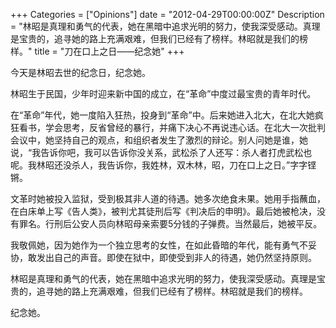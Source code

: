 +++
Categories = ["Opinions"]
date = "2012-04-29T00:00:00Z"
Description = "林昭是真理和勇气的代表，她在黑暗中追求光明的努力，使我深受感动。真理是宝贵的，追寻她的路上充满艰难，但我们已经有了榜样。林昭就是我们的榜样。"
title = "刀在口上之日——纪念她"
+++

今天是林昭去世的纪念日，纪念她。

林昭生于民国，少年时迎来新中国的成立，在“革命”中度过最宝贵的青年时代。

在“革命”年代，她一度陷入狂热，投身到“革命”中。后来她进入北大，在北大她疯狂看书，学会思考，反省曾经的暴行，并痛下决心不再说违心话。在北大一次批判会议中，她坚持自己的观点，和组织者发生了激烈的辩论。别人问她是谁，她说，“我告诉你吧，我可以告诉你没关系，武松杀了人还写：杀人者打虎武松也呢。我林昭还没杀人，我告诉你，我姓林，双木林，昭，刀在口上之日。”字字铿锵。

文革时她被投入监狱，受到极其非人道的待遇。她多次绝食未果。她用手指蘸血，在白床单上写《告人类》，被判尤其徒刑后写《判决后的申明》。最后她被枪决，没有罪名。行刑后公安人员向林昭母亲索要5分钱的子弹费。当然最后，她被平反。

我敬佩她，因为她作为一个独立思考的女性，在如此昏暗的年代，能有勇气不妥协，敢发出自己的声音。即使在狱中，即使受到非人的待遇，她仍然坚持原则。

林昭是真理和勇气的代表，她在黑暗中追求光明的努力，使我深受感动。真理是宝贵的，追寻她的路上充满艰难，但我们已经有了榜样。林昭就是我们的榜样。

纪念她。
